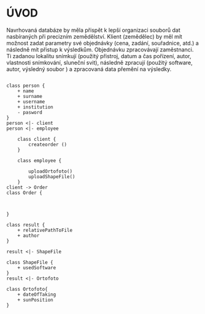 # ÚVOD 

Navrhovaná databáze by měla přispět k lepší organizaci souborů dat nasbíraných při precizním zemědělství. Klient (zemědělec) by měl mít možnost zadat parametry své objednávky (cena, zadání, souřadnice, atd.) a následně mít přistup k výsledkům. Objednávku zpracovávají zaměstnanci. Ti zadanou lokalitu snímkují (použitý přistroj, datum a čas pořízení, autor, vlastnosti snímkování, sluneční svit), následně zpracují (použitý software, autor, výsledný soubor ) a zpracovaná data přemění na výsledky.

```plantUML

class person {
    + name
    + surname
    + username
    + institution
    - pasword
}
person <|- client
person <|- employee

    class client {
        createorder ()
    }

    class employee {

        uploadOrtofoto()
        uploadShapeFile()
    }
client -> Order
class Order {
    


}

class result {
    + relativePathToFile
    + author
}

result <|- ShapeFile

class ShapeFile {
    + usedSoftware
}
result <|- Ortofoto

class Ortofoto{
    + dateOfTaking
    + sunPosition
}


```

